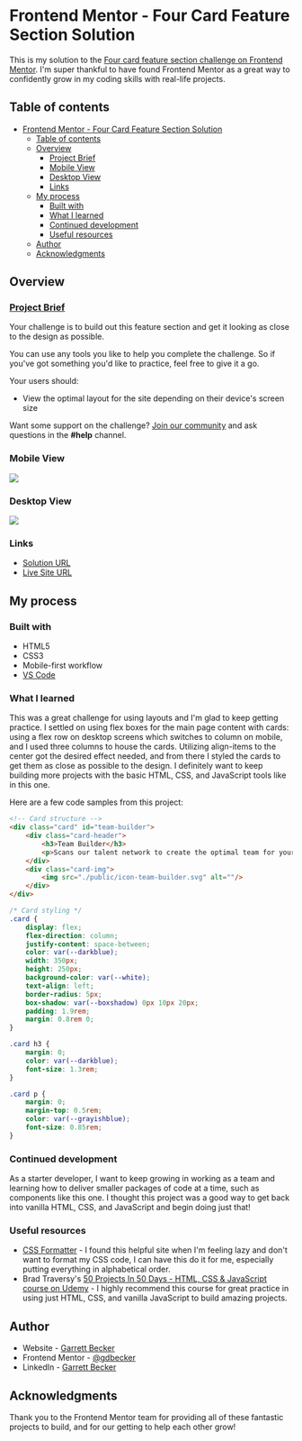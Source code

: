 # Frontend Mentor - Four Card Feature Section Solution

This is my solution to the [Four card feature section challenge on Frontend Mentor](https://www.frontendmentor.io/challenges/four-card-feature-section-weK1eFYK). I'm super thankful to have found Frontend Mentor as a great way to confidently grow in my coding skills with real-life projects. 

## Table of contents

- [Frontend Mentor - Four Card Feature Section Solution](#frontend-mentor---four-card-feature-section-solution)
	- [Table of contents](#table-of-contents)
	- [Overview](#overview)
		- [Project Brief](#project-brief)
		- [Mobile View](#mobile-view)
		- [Desktop View](#desktop-view)
		- [Links](#links)
	- [My process](#my-process)
		- [Built with](#built-with)
		- [What I learned](#what-i-learned)
		- [Continued development](#continued-development)
		- [Useful resources](#useful-resources)
	- [Author](#author)
	- [Acknowledgments](#acknowledgments)

## Overview

### [Project Brief](./project%20brief/)

Your challenge is to build out this feature section and get it looking as close to the design as possible.

You can use any tools you like to help you complete the challenge. So if you've got something you'd like to practice, feel free to give it a go.

Your users should:

- View the optimal layout for the site depending on their device's screen size

Want some support on the challenge? [Join our community](https://www.frontendmentor.io/community) and ask questions in the **#help** channel.

### Mobile View

![](./four-card-feature-section-mobile.jpg)

### Desktop View

![](./four-card-feature-section-desktop.jpg)

### Links

- [Solution URL](https://www.frontendmentor.io/solutions/four-card-feature-section-with-html-css-SZBaeKV0w8)
- [Live Site URL](https://four-card-feature-section-gdbecker.netlify.app/)

## My process

### Built with

- HTML5
- CSS3
- Mobile-first workflow
- [VS Code](https://code.visualstudio.com)

### What I learned

This was a great challenge for using layouts and I'm glad to keep getting practice. I settled on using flex boxes for the main page content with cards: using a flex row on desktop screens which switches to column on mobile, and I used three columns to house the cards. Utilizing align-items to the center got the desired effect needed, and from there I styled the cards to get them as close as possible to the design. I definitely want to keep building more projects with the basic HTML, CSS, and JavaScript tools like in this one.

Here are a few code samples from this project:

```html
<!-- Card structure -->
<div class="card" id="team-builder">
	<div class="card-header">
		<h3>Team Builder</h3>
		<p>Scans our talent network to create the optimal team for your project</p>
	</div>
	<div class="card-img">
		<img src="./public/icon-team-builder.svg" alt=""/>
	</div>
</div>
```

```css
/* Card styling */
.card {
	display: flex;
	flex-direction: column;
	justify-content: space-between;
	color: var(--darkblue);
	width: 350px;
	height: 250px;
	background-color: var(--white);
	text-align: left;
	border-radius: 5px;
	box-shadow: var(--boxshadow) 0px 10px 20px;
	padding: 1.9rem;
	margin: 0.8rem 0;
}

.card h3 {
	margin: 0;
	color: var(--darkblue);
	font-size: 1.3rem;
}

.card p {
	margin: 0;
	margin-top: 0.5rem;
	color: var(--grayishblue);
	font-size: 0.85rem;
}
```

### Continued development

As a starter developer, I want to keep growing in working as a team and learning how to deliver smaller packages of code at a time, such as components like this one. I thought this project was a good way to get back into vanilla HTML, CSS, and JavaScript and begin doing just that!

### Useful resources

- [CSS Formatter](http://www.lonniebest.com/FormatCSS/) - I found this helpful site when I'm feeling lazy and don't want to format my CSS code, I can have this do it for me, especially putting everything in alphabetical order.
- Brad Traversy's [50 Projects In 50 Days - HTML, CSS & JavaScript course on Udemy](https://www.udemy.com/course/50-projects-50-days/) - I highly recommend this course for great practice in using just HTML, CSS, and vanilla JavaScript to build amazing projects.

## Author

- Website - [Garrett Becker]()
- Frontend Mentor - [@gdbecker](https://www.frontendmentor.io/profile/gdbecker)
- LinkedIn - [Garrett Becker](https://www.linkedin.com/in/garrett-becker-923b4a106/)

## Acknowledgments

Thank you to the Frontend Mentor team for providing all of these fantastic projects to build, and for our getting to help each other grow!